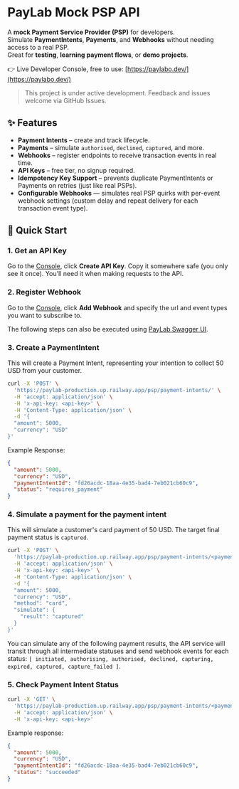 # PayLab Mock PSP API

A **mock Payment Service Provider (PSP)** for developers.  
Simulate **PaymentIntents**, **Payments**, and **Webhooks** without needing access to a real PSP.  
Great for **testing**, **learning payment flows**, or **demo projects**.

👉 Live Developer Console, free to use: [https://paylabo.dev/](https://paylabo.dev/)

> This project is under active development. Feedback and issues welcome via GitHub Issues.

## ✨ Features

- **Payment Intents** – create and track lifecycle.
- **Payments** – simulate `authorised`, `declined`, `captured`, and more.
- **Webhooks** – register endpoints to receive transaction events in real time.
- **API Keys** – free tier, no signup required.
- **Idempotency Key Support** – prevents duplicate PaymentIntents or Payments on retries (just like real PSPs).
- **Configurable Webhooks** — simulates real PSP quirks with per-event webhook settings (custom delay and repeat delivery for each transaction event type).

## 🚀 Quick Start

### 1. Get an API Key

Go to the [Console](https://paylabo.dev/dashboard/apikeys), click **Create API Key**.
Copy it somewhere safe (you only see it once). You'll need it when making requests to the API.

### 2. Register Webhook

Go to the [Console](https://paylabo.dev/dashboard/webhooks), click **Add Webhook** and specify the url and event types you want to subscribe to.

The following steps can also be executed using [PayLab Swagger UI](https://paylabo.dev/dashboard/docs).

### 3. Create a PaymentIntent

This will create a Payment Intent, representing your intention to collect 50 USD from your customer.

```bash
curl -X 'POST' \
  'https://paylab-production.up.railway.app/psp/payment-intents/' \
  -H 'accept: application/json' \
  -H 'x-api-key: <api-key>' \
  -H 'Content-Type: application/json' \
  -d '{
  "amount": 5000,
  "currency": "USD"
}'
```

Example Response:

```json
{
  "amount": 5000,
  "currency": "USD",
  "paymentIntentId": "fd26acdc-18aa-4e35-bad4-7eb021cb60c9",
  "status": "requires_payment"
}
```

### 4. Simulate a payment for the payment intent

This will simulate a customer's card payment of 50 USD. The target final payment status is `captured`.

```bash
curl -X 'POST' \
  'https://paylab-production.up.railway.app/psp/payment-intents/<payment-intent-id>/payments' \
  -H 'accept: application/json' \
  -H 'x-api-key: <api-key>' \
  -H 'Content-Type: application/json' \
  -d '{
  "amount": 5000,
  "currency": "USD",
  "method": "card",
  "simulate": {
    "result": "captured"
  }
}'
```

You can simulate any of the following payment results, the API service will transit through all intermediate statuses and send webhook events for each status:
`[ initiated, authorising, authorised, declined, capturing, expired, captured, capture_failed ]`.

### 5. Check Payment Intent Status

```bash
curl -X 'GET' \
  'https://paylab-production.up.railway.app/psp/payment-intents/<payment-intent-id>' \
  -H 'accept: application/json' \
  -H 'x-api-key: <api-key>'
```

Example response:

```json
{
  "amount": 5000,
  "currency": "USD",
  "paymentIntentId": "fd26acdc-18aa-4e35-bad4-7eb021cb60c9",
  "status": "succeeded"
}
```
